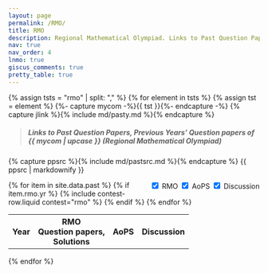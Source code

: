 ```yaml
---
layout: page
permalink: /RMO/
title: RMO
description: Regional Mathematical Olympiad. Links to Past Question Papers of RMO, Solutions. Hints, Walkthroughs, Discussions, Solutions in pdf.
nav: true
nav_order: 4
lnmo: true
giscus_comments: true
pretty_table: true
---
```


{% assign tsts = "rmo" | split: "," %}
{% for element in tsts %}
{% assign tst = element %}
{%- capture mycom -%}{{ tst }}{%- endcapture -%}
{% capture jlink %}{% include md/pasty.md %}{% endcapture %}

> ##### Links to Past Question Papers, Previous Years’ Question papers of {{ mycom | upcase }} (Regional Mathematical Olympiad)

{% capture ppsrc %}{% include md/pastsrc.md %}{% endcapture %}
{{ ppsrc | markdownify }}

<!-- Column Toggle Checkboxes -->
<div id="column-controls" style="float: right; margin-left: 1rem;">
  <label><input type="checkbox" class="toggle-col" data-col="1" checked> RMO</label>
  <label><input type="checkbox" class="toggle-col" data-col="2" checked> AoPS</label>
  <label><input type="checkbox" class="toggle-col" data-col="3" checked> Discussion</label>
</div>

<!-- Table -->
<table
  role="table"
  data-click-to-select="true"
  data-pagination="true"
  data-search="true"
  data-search-placeholder="please write here to search"
  data-show-columns="false"
  data-show-refresh="false"
  data-id-field="id"
  class="table"
>
  <thead>
    <tr>
      <th scope="col" data-field="yr" data-halign="center" data-align="center" data-sortable="true" >Year</th>
      <th scope="col" data-field="inmo" data-halign="center" data-align="center" >RMO <br> Question papers, <br> Solutions</th>
      <th scope="col" data-field="aops" data-halign="center" data-align="center" >AoPS</th>
      <th scope="col" data-field="discussion" data-halign="center" data-align="center" >Discussion</th>
    </tr>
  </thead>
  <tbody>
    {% for item in site.data.past %}
    {% if item.rmo.yr %}
      <tr>
        {% include contest-row.liquid contest="rmo" %}
      </tr>
    {% endif %}
    {% endfor %}
  </tbody>
</table>

<!-- Script to toggle column visibility -->
<script>
  document.addEventListener('DOMContentLoaded', function () {
    const checkboxes = document.querySelectorAll('.toggle-col');

    checkboxes.forEach(function (checkbox) {
      checkbox.addEventListener('change', function () {
        const colIndex = parseInt(this.getAttribute('data-col')) + 1; // Adjust for checkbox column
        const display = this.checked ? '' : 'none';

        document.querySelectorAll('table tr').forEach(function (row) {
          const cell = row.querySelector(`td:nth-child(${colIndex}), th:nth-child(${colIndex})`);
          if (cell) cell.style.display = display;
        });
      });
    });
  });
</script>

{% endfor %}
